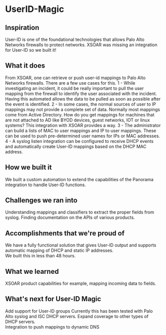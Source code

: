 # UserID-Magic
## Inspiration
User-ID is one of the foundational technologies that allows Palo Alto Networks firewalls to protect networks.  XSOAR was missing an integration for User-ID so we built it!  

## What it does
From XSOAR, one can retrieve or push user-id mappings to Palo Alto Networks firewalls.  There are a few use cases for this.
1 - While investigating an incident, it could be really important to pull the user mapping from the firewall to identify the user associated with the incident.  Having this automated allows the data to be pulled as soon as possible after the event is identified.
2 - In some cases, the normal sources of user to IP mappings may not provide a complete set of data.  Normally most mappings come from Active Directory.  How do you get mappings for machines that are not attached to AD like BYOD devices, guest networks, IOT or linux systems?  This integration with XSOAR provides a way.
3 - The administrator can build a lists of MAC to user mappings and IP to user mappings.  These can be used to push pre-determined user names for IPs or MAC addresses.  
4 - A syslog listen integration can be configured to receive DHCP events and automatically create User-ID mappings based on the DHCP MAC address.

## How we built it
We built a custom automation to extend the capabilities of the Panorama integration to handle User-ID functions.

## Challenges we ran into
Understanding mappings and classifiers to extract the proper fields from syslog.
Finding documentation on the APIs of various products.

## Accomplishments that we're proud of
We have a fully functional solution that gives User-ID output and supports automatic mapping of DHCP and static IP addresses.  
We built this in less than 48 hours.  

## What we learned
XSOAR product capabilities for example, mapping incoming data to fields.

## What's next for User-ID Magic
Add support for User-ID groups
Currently this has been tested with Palo Alto syslog and ISC DHCP servers.  Expand coverage to other types of DHCP servers.  
Integration to push mappings to dynamic DNS
